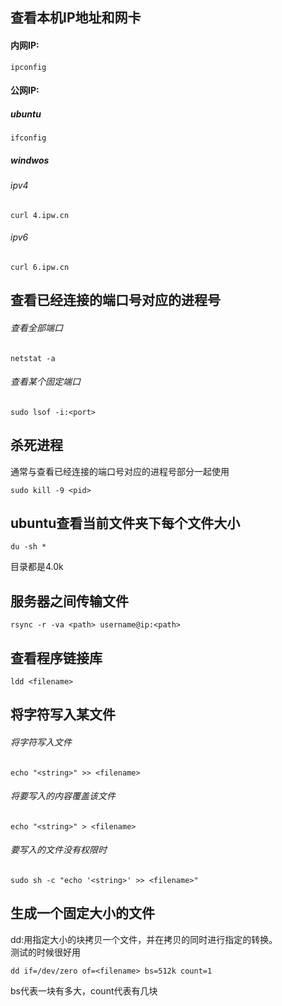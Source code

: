 ## 查看本机IP地址和网卡
#### 内网IP:<br>
```
ipconfig
```
#### 公网IP:<br>
##### ubuntu<br>
```
ifconfig
```
##### windwos<br>
###### ipv4<br>
```
curl 4.ipw.cn
```
###### ipv6<br>
```
curl 6.ipw.cn
```
## 查看已经连接的端口号对应的进程号
###### 查看全部端口
```
netstat -a
```
###### 查看某个固定端口
```
sudo lsof -i:<port>
```
## 杀死进程
通常与查看已经连接的端口号对应的进程号部分一起使用
```
sudo kill -9 <pid>
```
## ubuntu查看当前文件夹下每个文件大小
```
du -sh *
```
目录都是4.0k
## 服务器之间传输文件
```
rsync -r -va <path> username@ip:<path>
```
## 查看程序链接库
```
ldd <filename>
```
## 将字符写入某文件
###### 将字符写入文件<br>
```
echo "<string>" >> <filename>
```
###### 将要写入的内容覆盖该文件
```
echo "<string>" > <filename>
```
###### 要写入的文件没有权限时
```
sudo sh -c "echo '<string>' >> <filename>"
```
## 生成一个固定大小的文件
dd:用指定大小的块拷贝一个文件，并在拷贝的同时进行指定的转换。<br>
测试的时候很好用<br>
```
dd if=/dev/zero of=<filename> bs=512k count=1
```
bs代表一块有多大，count代表有几块<br>
